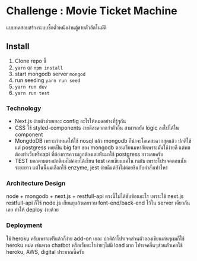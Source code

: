 # Challenge : Movie Ticket Machine
แบบทดสอบสร้างระบบซื้อตั๋วหนังผ่านตู้ขายตั๋วอัตโนมัติ

## Install
1.  Clone repo นี้
2. ```yarn``` or ```npm install```
3. start mongodb server ```mongod```
4. run seeding ```yarn run seed```
5. ```yarn run dev```
6. ```yarn run test```


### Technology
   - Next.js ง่ายตัวช่วยเยอะ config อะไรให้หมดอย่างที่รู้ๆกัน
   - CSS ใช้ styled-components ง่ายดีสะดวกกว่าตัวอื่น สามารถยัด logic ลงไปได้ใน component
   - MongdoDB เพราะกำหนดให้ใช้ nosql แล้ว mongodb ก็น่าจะโอเคสะดวกสุดแล้ว ปกติใช้แต่ postgress เคยเป็น big fan ของ mongodb ตอนเรียนมหาลัยเพราะมันใช้ง่ายดี แต่พอต้องทำเว็บหรือapi ที่ต้องการความถูกต้องเลยหันมาใช้ postgress ยาวเลยครับ
   - TEST บอกตามตรงปกติผมไม่ค่อยได้เขียน test เคยเขียนแค่ใน rails เพราะโปรเจคตอนนั้นระยะยาว แต่ในนี้ผมเลือกใช้ enzyme, jest ง่ายดีแต่ยังไม่ค่อยชินกับคำสั่งเท่าไหร่
### Architecture Design
  node + mongodb + next.js + restfull-api ตรงนี้ไม่ได้ซับซ้อนอะไร เพราะใช้ next.js restfull-api ก็ใช้ node.js เขียนยุแล้วเลยรวบ font-end/back-end ไว้ใน server เดียวกันเลย ทำให้ deploy ง่ายด้วย
### Deployment
  ใช้ heroku ครับเพราะฟรีแล้วก็ง่าย add-on เยอะ ปกติถ้าโปรเจคส่วนตัวลองเขียนเล่นๆผมก็ใช้ heroku หมด เช่นพวก chatbot หรือเว็บอะไรง่ายๆไม่มี load มาก โปรเจคอื่นๆส่วนตัวเคยใช้ heroku, AWS, digital ประมาณนี้ครับ
